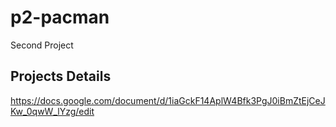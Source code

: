 # p2-pacman
Second Project

## Projects Details

https://docs.google.com/document/d/1iaGckF14AplW4Bfk3PgJ0iBmZtEjCeJKw_0qwW_lYzg/edit
